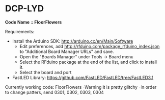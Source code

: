 # DCP-LYD
**Code Name :: FloorFlowers**

Requirements:
* Install the Arduino SDK: http://arduino.cc/en/Main/Software
	- Edit preferences, add http://rfduino.com/package_rfduino_index.json to "Additional Board Manager URLs" and save.
	- Open the "Boards Manager" under Tools -> Board menu
	- Select the RFduino package at the end of the list, and click to install it.
	- Select the board and port
* FastLED Library: https://github.com/FastLED/FastLED/tree/FastLED3.1

Currently working code: FloorFlowers
	-Warning it is pretty glitchy
	-In order to change patters, send 0301, 0302, 0303, 0304
